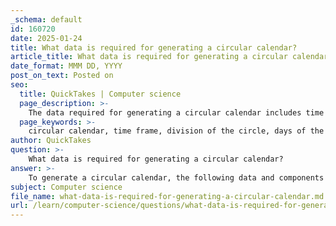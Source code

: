 ```yaml
---
_schema: default
id: 160720
date: 2025-01-24
title: What data is required for generating a circular calendar?
article_title: What data is required for generating a circular calendar?
date_format: MMM DD, YYYY
post_on_text: Posted on
seo:
  title: QuickTakes | Computer science
  page_description: >-
    The data required for generating a circular calendar includes time frame, division of the circle, days of the month/week, visual elements, central themes or goals, symbolic representation, software tools, and understanding recurring patterns in nature.
  page_keywords: >-
    circular calendar, time frame, division of the circle, days of the month, visual elements, central theme, symbolic representation, software tools, recurring patterns
author: QuickTakes
question: >-
    What data is required for generating a circular calendar?
answer: >-
    To generate a circular calendar, the following data and components are typically required:\n\n1. **Time Frame**: The calendar should represent a specific time frame, such as a year (365 days) or a week (52 weeks). This will determine how the days are distributed around the circle.\n\n2. **Division of the Circle**: Since a full circle is 360 degrees, each month (in a 12-month calendar) would approximately take up 30 degrees. For a weekly calendar, each week would take up about 6.93 degrees. This division is essential for accurately placing the months or weeks around the circular layout.\n\n3. **Days of the Month/Week**: Each month or week needs to be represented with the correct number of days. For example, months like February may have 28 or 29 days, while others have 30 or 31 days. This data is crucial for accurate representation.\n\n4. **Visual Elements**: Consideration for visual elements such as colors, images, or text that can be added to each segment of the calendar. This customization allows for personal or thematic representation.\n\n5. **Central Theme or Goals**: Many circular calendars, such as the Round Method Circular Calendar, include a central circle that may hold a vision statement or annual goals. This thematic element can guide the design and purpose of the calendar.\n\n6. **Symbolic Representation**: Understanding the symbolic meaning of the circular design, which represents the cyclical nature of time and interconnectedness, can influence how the calendar is structured and presented.\n\n7. **Software Tools**: If creating a digital version, knowledge of vector graphics software (like Adobe Illustrator or Inkscape) or spreadsheet tools (like Google Sheets or Excel) may be necessary for designing and formatting the calendar.\n\n8. **Recurring Patterns**: If the calendar is intended to be used repeatedly (like the Mayan Calendar), understanding the cycles and patterns in nature (such as seasons or lunar cycles) can enhance its functionality.\n\nBy gathering and organizing this data, one can effectively create a circular calendar that is both functional and visually appealing.
subject: Computer science
file_name: what-data-is-required-for-generating-a-circular-calendar.md
url: /learn/computer-science/questions/what-data-is-required-for-generating-a-circular-calendar
---
```


&nbsp;